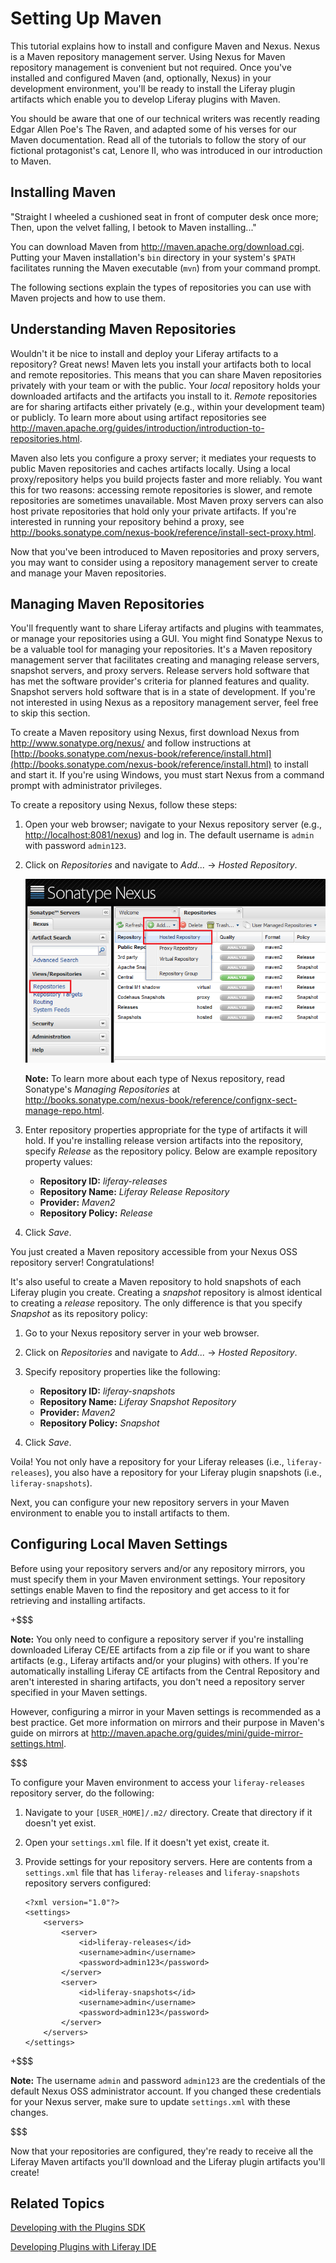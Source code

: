 # Setting Up Maven [](id=setting-up-maven)

This tutorial explains how to install and configure Maven and Nexus. Nexus is a
Maven repository management server. Using Nexus for Maven repository management
is convenient but not required. Once you've installed and configured Maven (and,
optionally, Nexus) in your development environment, you'll be ready to install
the Liferay plugin artifacts which enable you to develop Liferay plugins with
Maven. 

You should be aware that one of our technical writers was recently reading Edgar
Allen Poe's The Raven, and adapted some of his verses for our Maven
documentation. Read all of the tutorials to follow the story of our fictional
protagonist's cat, Lenore II, who was introduced in our introduction to Maven.

## Installing Maven [](id=installing-maven)

"Straight I wheeled a cushioned seat in front of computer desk once more;
Then, upon the velvet falling, I betook to Maven installing..."

You can download Maven from <http://maven.apache.org/download.cgi>. Putting your
Maven installation's `bin` directory in your system's `$PATH` facilitates
running the Maven executable (`mvn`) from your command prompt. 

The following sections explain the types of repositories you can use with Maven
projects and how to use them. 

## Understanding Maven Repositories [](id=understanding-maven-repositories)

Wouldn't it be nice to install and deploy your Liferay artifacts to a
repository? Great news! Maven lets you install your artifacts both to local and
remote repositories. This means that you can share Maven repositories privately
with your team or with the public. Your *local* repository holds your downloaded
artifacts and the artifacts you install to it. *Remote* repositories are for
sharing artifacts either privately (e.g., within your development team) or
publicly. To learn more about using artifact repositories see
<http://maven.apache.org/guides/introduction/introduction-to-repositories.html>. 

Maven also lets you configure a proxy server; it mediates your requests to
public Maven repositories and caches artifacts locally. Using a local
proxy/repository helps you build projects faster and more reliably. You want
this for two reasons: accessing remote repositories is slower, and remote
repositories are sometimes unavailable. Most Maven proxy servers can also host
private repositories that hold only your private artifacts. If you're interested
in running your repository behind a proxy, see
<http://books.sonatype.com/nexus-book/reference/install-sect-proxy.html>. 

Now that you've been introduced to Maven repositories and proxy servers, you may
want to consider using a repository management server to create and manage your
Maven repositories. 

## Managing Maven Repositories [](id=managing-maven-repositories)

You'll frequently want to share Liferay artifacts and plugins with teammates, or
manage your repositories using a GUI. You might find Sonatype Nexus to be a
valuable tool for managing your repositories. It's a Maven repository management
server that facilitates creating and managing release servers, snapshot servers,
and proxy servers. Release servers hold software that has met the software
provider's criteria for planned features and quality. Snapshot servers hold
software that is in a state of development. If you're not interested in using
Nexus as a repository management server, feel free to skip this section. 

To create a Maven repository using Nexus, first download Nexus from
<http://www.sonatype.org/nexus/> and follow instructions at
[http://books.sonatype.com/nexus-book/reference/install.html](http://books.sonatype.com/nexus-book/reference/install.html)
to install and start it. If you're using Windows, you must start Nexus from a
command prompt with administrator privileges.

To create a repository using Nexus, follow these steps: 

1.  Open your web browser; navigate to your Nexus repository server (e.g.,
    <http://localhost:8081/nexus>) and log in. The
    default username is `admin` with password `admin123`. 

2.  Click on *Repositories* and navigate to *Add...* &rarr; *Hosted Repository*. 

    ![Figure 2.20: Adding a repository to hold your Liferay artifacts is easy with Nexus OSS.](../../images/maven-nexus-create-repo.png)

    **Note:** To learn more about each
    type of Nexus repository, read Sonatype's *Managing Repositories* at
    <http://books.sonatype.com/nexus-book/reference/confignx-sect-manage-repo.html>.

3.  Enter repository properties appropriate for the type of artifacts it will
    hold. If you're installing release version artifacts into the repository,
    specify *Release* as the repository policy. Below are example repository
    property values: 
    - **Repository ID:** *liferay-releases*
    - **Repository Name:** *Liferay Release Repository*
    - **Provider:** *Maven2*
    - **Repository Policy:** *Release*

4.  Click *Save*.

You just created a Maven repository accessible from your Nexus OSS repository
server! Congratulations! 

It's also useful to create a Maven repository to hold snapshots of each Liferay
plugin you create. Creating a *snapshot* repository is almost identical to
creating a *release* repository. The only difference is that you specify
*Snapshot* as its repository policy:

1.  Go to your Nexus repository server in your web browser.

2.  Click on *Repositories* and navigate to *Add...* &rarr; *Hosted Repository*.

3.  Specify repository properties like the following:
    - **Repository ID:** *liferay-snapshots*
    - **Repository Name:** *Liferay Snapshot Repository*
    - **Provider:** *Maven2*
    - **Repository Policy:** *Snapshot*

4.  Click *Save*.

Voila! You not only have a repository for your Liferay releases (i.e.,
`liferay-releases`), you also have a repository for your Liferay plugin
snapshots (i.e., `liferay-snapshots`). 

Next, you can configure your new repository servers in your Maven environment to
enable you to install artifacts to them. 

## Configuring Local Maven Settings [](id=configuring-local-maven-settings)

Before using your repository servers and/or any repository mirrors, you must
specify them in your Maven environment settings. Your repository settings enable
Maven to find the repository and get access to it for retrieving and installing
artifacts. 

+$$$

**Note:** You only need to configure a repository server if you're installing
downloaded Liferay CE/EE artifacts from a zip file or if you want to share
artifacts (e.g., Liferay artifacts and/or your plugins) with others. If you're
automatically installing Liferay CE artifacts from the Central Repository and
aren't interested in sharing artifacts, you don't need a repository server
specified in your Maven settings.

However, configuring a mirror in your Maven settings is recommended as a best
practice. Get more information on mirrors and their purpose in Maven's guide on
mirrors at <http://maven.apache.org/guides/mini/guide-mirror-settings.html>. 

$$$

To configure your Maven environment to access your `liferay-releases` repository
server, do the following:

1.  Navigate to your `[USER_HOME]/.m2/` directory. Create that directory if it
    doesn't yet exist. 

2.  Open your `settings.xml` file. If it doesn't yet exist, create it. 

3.  Provide settings for your repository servers. Here are contents from a
    `settings.xml` file that has `liferay-releases` and `liferay-snapshots`
    repository servers configured: 

        <?xml version="1.0"?>
        <settings>
            <servers>
                <server>
                    <id>liferay-releases</id>
                    <username>admin</username>
                    <password>admin123</password>
                </server>
                <server>
                    <id>liferay-snapshots</id>
                    <username>admin</username>
                    <password>admin123</password>
                </server>
            </servers>
        </settings>

+$$$

**Note:** The username `admin` and password `admin123` are the credentials of
the default Nexus OSS administrator account. If you changed these credentials
for your Nexus server, make sure to update `settings.xml` with these changes.

$$$

Now that your repositories are configured, they're ready to receive all the
Liferay Maven artifacts you'll download and the Liferay plugin artifacts you'll
create!

## Related Topics [](id=related-topics)

[Developing with the Plugins SDK](develop/tutorials/-/knowledge_base/6-2/plugins-sdk)

[Developing Plugins with Liferay IDE](develop/tutorials/-/knowledge_base/6-2/liferay-ide)

